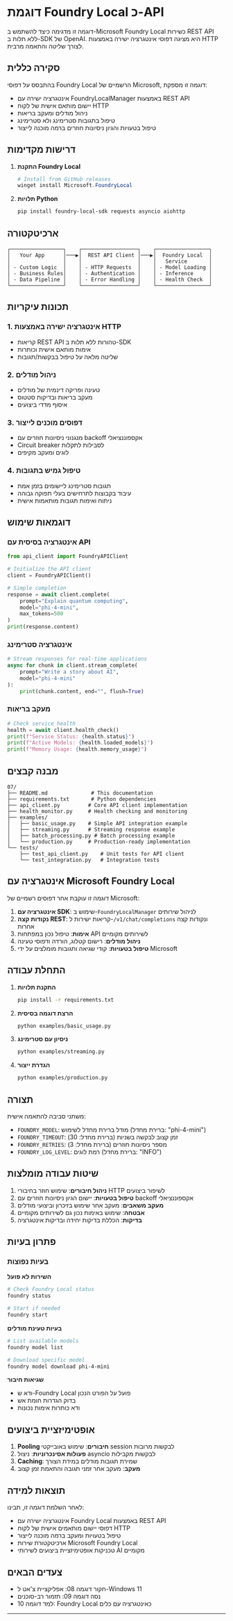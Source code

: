 <!--
CO_OP_TRANSLATOR_METADATA:
{
  "original_hash": "254150b7d7854ec87ffcd88824d98079",
  "translation_date": "2025-09-25T00:10:54+00:00",
  "source_file": "Module08/samples/07/README.md",
  "language_code": "he"
}
-->
# דוגמת Foundry Local כ-API

דוגמה זו מדגימה כיצד להשתמש ב-Microsoft Foundry Local כשירות REST API ללא תלות ב-SDK של OpenAI. היא מציגה דפוסי אינטגרציה ישירה באמצעות HTTP לצורך שליטה והתאמה מרבית.

## סקירה כללית

בהתבסס על דפוסי Foundry Local הרשמיים של Microsoft, דוגמה זו מספקת:
- אינטגרציה ישירה עם FoundryLocalManager באמצעות REST API
- יישום מותאם אישית של לקוח HTTP
- ניהול מודלים ומעקב בריאות
- טיפול בתגובות סטרימינג ולא סטרימינג
- טיפול בטעויות והגיון ניסיונות חוזרים ברמה מוכנה לייצור

## דרישות מקדימות

1. **התקנת Foundry Local**
   ```powershell
   # Install from GitHub releases
   winget install Microsoft.FoundryLocal
   ```

2. **תלויות Python**
   ```bash
   pip install foundry-local-sdk requests asyncio aiohttp
   ```

## ארכיטקטורה

```
┌─────────────────┐    ┌──────────────────┐    ┌─────────────────┐
│   Your App      │───▶│  REST API Client │───▶│  Foundry Local  │
│                 │    │                  │    │   Service       │
│ - Custom Logic  │    │ - HTTP Requests  │    │ - Model Loading │
│ - Business Rules│    │ - Authentication │    │ - Inference     │
│ - Data Pipeline │    │ - Error Handling │    │ - Health Check  │
└─────────────────┘    └──────────────────┘    └─────────────────┘
```

## תכונות עיקריות

### 1. **אינטגרציה ישירה באמצעות HTTP**
- קריאות REST API טהורות ללא תלות ב-SDK
- אימות מותאם אישית וכותרות
- שליטה מלאה על טיפול בבקשות/תגובות

### 2. **ניהול מודלים**
- טעינה ופריקה דינמית של מודלים
- מעקב בריאות ובדיקות סטטוס
- איסוף מדדי ביצועים

### 3. **דפוסים מוכנים לייצור**
- מנגנוני ניסיונות חוזרים עם backoff אקספוננציאלי
- Circuit breaker לסבילות לתקלות
- לוגים ומעקב מקיפים

### 4. **טיפול גמיש בתגובות**
- תגובות סטרימינג ליישומים בזמן אמת
- עיבוד בקבוצות לתרחישים בעלי תפוקה גבוהה
- ניתוח ואימות תגובות מותאמות אישית

## דוגמאות שימוש

### אינטגרציה בסיסית עם API
```python
from api_client import FoundryAPIClient

# Initialize the API client
client = FoundryAPIClient()

# Simple completion
response = await client.complete(
    prompt="Explain quantum computing",
    model="phi-4-mini",
    max_tokens=500
)
print(response.content)
```

### אינטגרציה סטרימינג
```python
# Stream responses for real-time applications
async for chunk in client.stream_complete(
    prompt="Write a story about AI",
    model="phi-4-mini"
):
    print(chunk.content, end="", flush=True)
```

### מעקב בריאות
```python
# Check service health
health = await client.health_check()
print(f"Service Status: {health.status}")
print(f"Active Models: {health.loaded_models}")
print(f"Memory Usage: {health.memory_usage}")
```

## מבנה קבצים

```
07/
├── README.md              # This documentation
├── requirements.txt       # Python dependencies
├── api_client.py         # Core API client implementation
├── health_monitor.py     # Health checking and monitoring
├── examples/
│   ├── basic_usage.py    # Simple API integration example
│   ├── streaming.py      # Streaming response example
│   ├── batch_processing.py # Batch processing example
│   └── production.py     # Production-ready implementation
└── tests/
    ├── test_api_client.py    # Unit tests for API client
    └── test_integration.py   # Integration tests
```

## אינטגרציה עם Microsoft Foundry Local

דוגמה זו עוקבת אחר דפוסים רשמיים של Microsoft:

1. **אינטגרציה עם SDK**: שימוש ב-`FoundryLocalManager` לניהול שירותים
2. **נקודות קצה REST**: קריאות ישירות ל-`/v1/chat/completions` ונקודות קצה אחרות
3. **אימות**: טיפול נכון במפתחות API לשירותים מקומיים
4. **ניהול מודלים**: רישום קטלוג, הורדה ודפוסי טעינה
5. **טיפול בטעויות**: קודי שגיאה ותגובות מומלצים על ידי Microsoft

## התחלת עבודה

1. **התקנת תלויות**
   ```bash
   pip install -r requirements.txt
   ```

2. **הרצת דוגמה בסיסית**
   ```bash
   python examples/basic_usage.py
   ```

3. **ניסיון עם סטרימינג**
   ```bash
   python examples/streaming.py
   ```

4. **הגדרת ייצור**
   ```bash
   python examples/production.py
   ```

## תצורה

משתני סביבה להתאמה אישית:
- `FOUNDRY_MODEL`: מודל ברירת מחדל לשימוש (ברירת מחדל: "phi-4-mini")
- `FOUNDRY_TIMEOUT`: זמן קצוב לבקשה בשניות (ברירת מחדל: 30)
- `FOUNDRY_RETRIES`: מספר ניסיונות חוזרים (ברירת מחדל: 3)
- `FOUNDRY_LOG_LEVEL`: רמת לוגים (ברירת מחדל: "INFO")

## שיטות עבודה מומלצות

1. **ניהול חיבורים**: שימוש חוזר בחיבורי HTTP לשיפור ביצועים
2. **טיפול בטעויות**: יישום הגיון ניסיונות חוזרים עם backoff אקספוננציאלי
3. **מעקב משאבים**: מעקב אחר שימוש בזיכרון וביצועי מודלים
4. **אבטחה**: שימוש באימות נכון גם לשירותים מקומיים
5. **בדיקות**: הכללת בדיקות יחידה ובדיקות אינטגרציה

## פתרון בעיות

### בעיות נפוצות

**השירות לא פועל**
```bash
# Check Foundry Local status
foundry status

# Start if needed
foundry start
```

**בעיות טעינת מודלים**
```bash
# List available models
foundry model list

# Download specific model
foundry model download phi-4-mini
```

**שגיאות חיבור**
- ודא ש-Foundry Local פועל על הפורט הנכון
- בדוק הגדרות חומת אש
- ודא כותרות אימות נכונות

## אופטימיזציית ביצועים

1. **Pooling חיבורים**: שימוש באובייקטי session לבקשות מרובות
2. **פעולות אסינכרוניות**: ניצול asyncio לבקשות מקבילות
3. **Caching**: שמירת תגובות מודלים במידת הצורך
4. **מעקב**: מעקב אחר זמני תגובה והתאמת זמן קצוב

## תוצאות למידה

לאחר השלמת דוגמה זו, תבינו:
- אינטגרציה ישירה עם Foundry Local באמצעות REST API
- דפוסי יישום מותאמים אישית של לקוח HTTP
- טיפול בטעויות ומעקב ברמה מוכנה לייצור
- ארכיטקטורת שירות Microsoft Foundry Local
- טכניקות אופטימיזציית ביצועים לשירותי AI מקומיים

## צעדים הבאים

- חקור דוגמה 08: אפליקציית צ'אט ל-Windows 11
- נסה דוגמה 09: תזמור רב-סוכנים
- למד דוגמה 10: Foundry Local כאינטגרציה עם כלים

---

